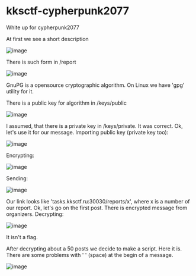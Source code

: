 # kksctf-cypherpunk2077
White up for cypherpunk2077

At first we see a short description


![image](https://user-images.githubusercontent.com/73061822/102016079-071e7480-3d70-11eb-91b2-10fdd1c5ae20.png)



There is such form in /report

![image](https://user-images.githubusercontent.com/73061822/102015940-6e87f480-3d6f-11eb-8afc-6b54cb7abba5.png)


GnuPG is a opensource cryptographic algorithm. On Linux we have 'gpg' utility for it.

There is a public key for algorithm in /keys/public

![image](https://user-images.githubusercontent.com/73061822/102016171-a80d2f80-3d70-11eb-93bc-ad4293f0661c.png)

I assumed, that there is a private key in /keys/private. It was correct.
Ok, let's use it for our message.
Importing public key (private key too):

![image](https://user-images.githubusercontent.com/73061822/102016394-c293d880-3d71-11eb-9894-978e89c9d466.png)

Encrypting:

![image](https://user-images.githubusercontent.com/73061822/102016467-3fbf4d80-3d72-11eb-866b-81d26f8fe62d.png)

Sending:

![image](https://user-images.githubusercontent.com/73061822/102016570-ae041000-3d72-11eb-9955-cf32bf547a58.png)

Our link looks like 'tasks.kksctf.ru:30030/reports/x', where x is a number of our report. Ok, let's go on the first post.
There is encrypted message from organizers. Decrypting:

![image](https://user-images.githubusercontent.com/73061822/102016897-6aaaa100-3d74-11eb-93f2-cc0d1b9f9482.png)

It isn't a flag.

After decrypting about a 50 posts we decide to make a script.
Here it is. There are some problems with ' ' (space) at the begin of a message.

![image](https://user-images.githubusercontent.com/73061822/102016998-2370e000-3d75-11eb-9b62-1df6d571b86c.png)




